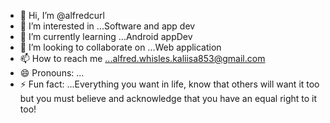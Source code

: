 - 👋 Hi, I’m @alfredcurl
- 👀 I’m interested in ...Software and app dev
- 🌱 I’m currently learning ...Android appDev
- 💞️ I’m looking to collaborate on ...Web application
- 📫 How to reach me ...alfred.whisles.kaliisa853@gmail.com
- 😄 Pronouns: ...
- ⚡ Fun fact: ...Everything you want in life, know that others will want it too but you must believe and acknowledge that you have an equal right to it too!

<!---
alfredcurl/alfredcurl is a ✨ special ✨ repository because its `README.md` (this file) appears on your GitHub profile.
You can click the Preview link to take a look at your changes.
--->
